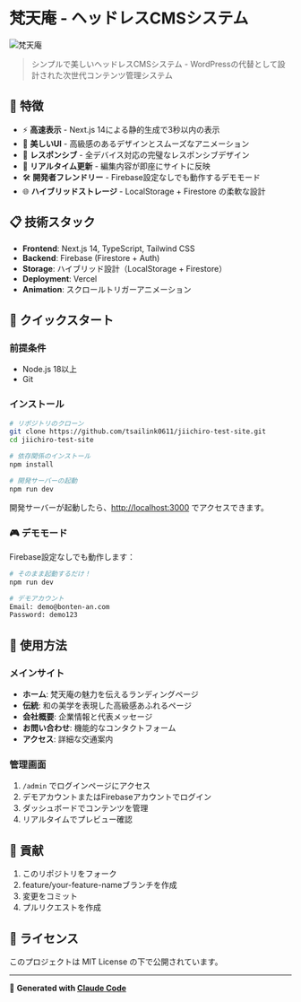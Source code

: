 # 梵天庵 - ヘッドレスCMSシステム

![梵天庵](https://via.placeholder.com/800x200/2C2C2C/FFFFFF?text=梵天庵+HeadlessCMS)

> シンプルで美しいヘッドレスCMSシステム - WordPressの代替として設計された次世代コンテンツ管理システム

## 🚀 特徴

- ⚡ **高速表示** - Next.js 14による静的生成で3秒以内の表示
- 🎨 **美しいUI** - 高級感のあるデザインとスムーズなアニメーション
- 📱 **レスポンシブ** - 全デバイス対応の完璧なレスポンシブデザイン
- 🔄 **リアルタイム更新** - 編集内容が即座にサイトに反映
- 🛠️ **開発者フレンドリー** - Firebase設定なしでも動作するデモモード
- 🌐 **ハイブリッドストレージ** - LocalStorage + Firestore の柔軟な設計

## 📋 技術スタック

- **Frontend**: Next.js 14, TypeScript, Tailwind CSS
- **Backend**: Firebase (Firestore + Auth)
- **Storage**: ハイブリッド設計（LocalStorage + Firestore）
- **Deployment**: Vercel
- **Animation**: スクロールトリガーアニメーション

## 🚀 クイックスタート

### 前提条件
- Node.js 18以上
- Git

### インストール

```bash
# リポジトリのクローン
git clone https://github.com/tsailink0611/jiichiro-test-site.git
cd jiichiro-test-site

# 依存関係のインストール
npm install

# 開発サーバーの起動
npm run dev
```

開発サーバーが起動したら、[http://localhost:3000](http://localhost:3000) でアクセスできます。

### 🎮 デモモード

Firebase設定なしでも動作します：

```bash
# そのまま起動するだけ！
npm run dev

# デモアカウント
Email: demo@bonten-an.com
Password: demo123
```

## 📝 使用方法

### メインサイト
- **ホーム**: 梵天庵の魅力を伝えるランディングページ
- **伝統**: 和の美学を表現した高級感あふれるページ
- **会社概要**: 企業情報と代表メッセージ
- **お問い合わせ**: 機能的なコンタクトフォーム
- **アクセス**: 詳細な交通案内

### 管理画面
1. `/admin` でログインページにアクセス
2. デモアカウントまたはFirebaseアカウントでログイン
3. ダッシュボードでコンテンツを管理
4. リアルタイムでプレビュー確認

## 🤝 貢献

1. このリポジトリをフォーク
2. feature/your-feature-nameブランチを作成
3. 変更をコミット
4. プルリクエストを作成

## 📄 ライセンス

このプロジェクトは MIT License の下で公開されています。

---

🤖 **Generated with [Claude Code](https://claude.ai/code)**
